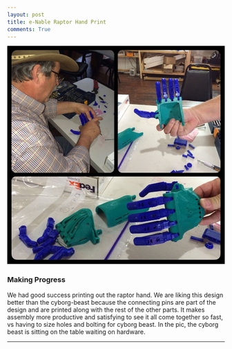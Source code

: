 ```yaml
---
layout: post
title: e-Nable Raptor Hand Print
comments: True
---
```


![Raptor hand](https://github.com/tanju-b/tanju-b.github.io/blob/master/_posts/Images/Raptor-Hand-print.jpg?raw=true "Raptor hand print")

### Making Progress
We had good success printing out the raptor hand. We are liking this design better than the cyborg-beast because the connecting pins are part of the design and are printed along with the rest of the other parts. It makes assembly more productive and satisfying to see it all come together so fast, vs having to size holes and bolting for cyborg beast. In the pic, the cyborg beast is sitting on the table waiting on hardware.


***

